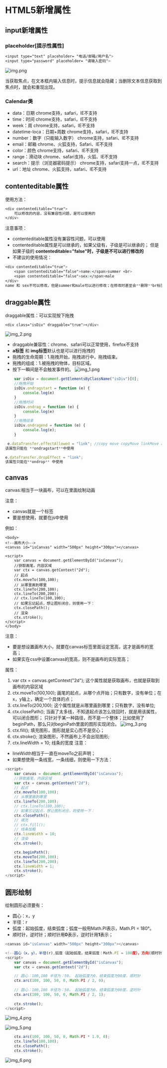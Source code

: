 # HTML5新增属性

## input新增属性

### placeholder[提示性属性]

```css
<input type="text" placeholder= "电话/邮箱/用户名">
<input type="password" placeholder= "请输入密码">
```
![img.png](img.png)

当获取焦点，在文本框内输入信息时，提示信息就会隐藏；当删除文本信息获取到焦点时，就会和重现出现。

### Calendar类

- data：日期 chrome支持，safari，IE不支持
- time：时间 chrome支持，safari，IE不支持
- week：周  chrome支持，safari，IE不支持
- datetime-loca：日期+周数 chrome支持，safari，IE不支持
- number：数字（只能输入数字） chrome支持，safari、IE不支持
- email：邮箱    chrome、火狐支持，Safari、IE不支持
- color：颜色    chrome支持，safari、IE不支持
- range：滑动块   chrome、safari支持，火狐、IE不支持
- search：提示（浏览器密码提示）   chrome支持，safari支持一点，IE不支持
- url：地址  chrome、火狐支持，safari、IE不支持

## contenteditable属性

使用方法：
```css
<div contenteditable="true">
    可以修改的内容，没有兼容性问题，是可以使用的
</div>
```

注意事项：
- contenteditable属性没有兼容性问题，可以使用
- contenteditable属性是可以继承的，如果父级有，子级是可以继承的；
    但是如果子级的 **contenteditable="false"时，子级是不可以进行修改的**
- 不建议的使用情况：
```css
<div contenteditable="true">
    <span contenteditable="false">name:</span>summer <br>
    <span contenteditable="false">sex:</span>male
</div>
name 和 sex不可以修改，但是summer和male可以进行修改；在修改时甚至会**删除**br标签和span标签
```


## draggable属性

draggable属性：可以实现按下拖拽

```css
<div class="isDiv" draggable="true"></div>
```
![img_2.png](img_2.png)

- draggable兼容性：chrome、safari可以正常使用，firefox不支持
- **a标签** 和 **img标签**默认也是可以进行拖拽的
- 拖拽的生命周期：1.拖拽开始，拖拽进行中，拖拽结束。
- 拖拽的组成：1.被拖拽的物体，目标区域。
- 按下一瞬间是不会触发事件的。
![img_1.png](img_1.png)
```js
    var isDiv = document.getElementsByClassName("isDiv")[0];
    //拖拽开始
    isDiv.ondragstart = function (e) {
        console.log(e)
    }
    //拖拽时间
    isDiv.ondrag = function (e) {
        console.log(e)
    }
    //拖拽结束
    isDiv.ondragend = function (e) {
        console.log(e);
    }
```

```js
 e.dataTransfer.effectAllowed = "link"; //copy move copyMove linkMove all
该属性只能在 **ondragstart**中使用
```

```js
e.dataTransfer.dropEffect = "link";
该属性只能在**ondrop** 中使用
```


## canvas

canvas:相当于一块画布，可以在里面绘制动画

注意：
- canvas就是一个标签
- 要是想使用，就要在js中使用

例如：
```JS
<body>
<!--画布大小-->
<canvas id="isCanvas" width="500px" height="300px"></canvas>

<script>
    var canvas = document.getElementById("isCanvas");
    //获取画笔，内容区域
    var ctx = canvas.getContext("2d");
    // 起点
    ctx.moveTo(100,100);
    // 从哪里画到哪里
    ctx.lineTo(200,100);
    ctx.lineTo(200,200);
    // ctx.lineTo(100,100);
    // 如果忘记起点，想让图形闭合，则使用一下：
    ctx.closePath();
    // 渲染
    ctx.stroke();
</script>
</body>
```

注意：
- 要是想设置画布大小，就要在canvas标签里面设定宽高，这才是画布的宽高；
- 如果实在css中设置canvas的宽高，则不是画布的实际宽高；

属性：

1. var ctx = canvas.getContext("2d");
这个属性就是获取画布，也就是获取到画布的内容区域
2. ctx.moveTo(100,100);
画笔的起点，从哪个点开始；只有数字，没有单位；在x，y轴上，确定一个具体的点；
3. ctx.lineTo(200,100);
这个属性就是从哪里画到哪里；只有数字，没有单位;
4. ctx.closePath();
当画了太多线，不知道起点该怎么绕回时，就是用该属性，可以闭合图形；
只针对于某一种路径，而不是一个整体；比如使用了beginPath，那么只对beginPath里面的图形实现闭合。
![img_3.png](img_3.png)
5. ctx.fill();
填充图形，图形就是实心而不是空心；
6. ctx.stroke();
渲染图形，不然画布上不会出现图形;
7. ctx.lineWidth = 10;
线条的宽度
注意：
- lineWidth相当于一直在moveTo之前声明；
- 如果想使用一条线宽，一条线细，则使用一下方法：
```js
<script>
    var canvas = document.getElementById("isCanvas");
    //获取画笔，内容区域
    var ctx = canvas.getContext("2d");
    // 起点
    ctx.moveTo(100,100);
    // 从哪里画到哪里
    ctx.lineTo(200,100);
    // ctx.lineTo(100,100);
    // 如果忘记起点，想让图形闭合，则使用一下：
    ctx.closePath();
    // 填充
    // ctx.fill();
    // 线条加粗
    ctx.lineWidth = 10;
    // 渲染
    ctx.stroke();

    ctx.beginPath();
    ctx.moveTo(200,100);
    ctx.lineTo(200,200);
    ctx.lineWidth = 1;
    ctx.stroke();
</script>
```


## 圆形绘制

绘制圆形必须要有：

- 圆心：x，y
- 半径：r
- 弧度：起始弧度，结束弧度；弧度一般用Math.PI表示，Math.PI = 180°。
- 顺时针，逆时针；顺时针用**0**表示，逆时针用**1**表示；

```js
<canvas id="isCanvas" width="500px" height="300px"></canvas>

<!--圆心（x，y），半径(r),弧度（起始弧度，结束弧度：Math.PI = 180度），方向(顺时针0，逆时针1)-->
<script>
    var canvas = document.getElementById("isCanvas");
    var ctx = canvas.getContext("2d");

    // 圆心：100,100 半径为：50， 起始弧度为0，结束弧度为90度，顺时针
    ctx.arc(100, 100, 50, 0, Math.PI / 2, 0);
    
    // 圆心：100,100 半径为：50， 起始弧度为0，结束弧度为90度，逆时针
    ctx.arc(100, 100, 50, 0, Math.PI / 2, 1);
    
    ctx.stroke();
</script>
```
![img_4.png](img_4.png)

![img_5.png](img_5.png)

```js
    ctx.arc(100, 100, 50, 0, Math.PI * 1.9, 0);
    ctx.lineTo(100,100);
    ctx.closePath();
    ctx.stroke();

```
![img_6.png](img_6.png)
